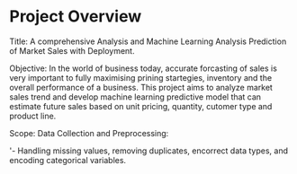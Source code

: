 # Project Overview

Title: 
A comprehensive Analysis and Machine Learning Analysis Prediction of Market Sales with Deployment.

Objective:
In the world of business today, accurate forcasting of sales is very important to fully maximising prining startegies, inventory and the overall performance of a business. This project aims to analyze market sales trend and develop machine learning predictive model that can estimate future sales based on unit pricing, quantity, cutomer type and product line.

Scope:
Data Collection and Preprocessing:

'- Handling missing values, removing duplicates, encorrect data types, and encoding categorical variables.
